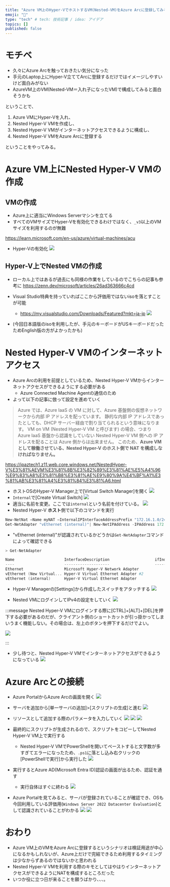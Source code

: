 ```yaml
---
title: "Azure VM上のHyper-VでホストするVM(Nested-VM)をAzure Arcに登録してみる"
emoji: "🦁"
type: "tech" # tech: 技術記事 / idea: アイデア
topics: []
published: false
---
```

# モチベ
- 久々にAzure Arcを触っておきたい気分になった
- 手元のLaptop上にHyper-V立ててArcに登録するだけではイメージしやすいけど面白みがない
- AzureVM上のVM(Nested-VM＝入れ子になったVM)で構成してみると面白そうかも

ということで、

1. Azure VMにHyper-Vを入れ、
2. Nested Hyper-V VMを作成し、
3. Nested Hyper-V VMがインターネットアクセスできるように構成し、
4. Nested Hyper-V VMをAzure Arcに登録する

ということをやってみる。

# Azure VM上にNested Hyper-V VMの作成
## VMの作成
- Azure上に適当にWindows Serverマシンを立てる
- すべてのVMサイズでHyper-Vを有効化できるわけではなく、`_v3`以上のVMサイズを利用するのが無難

https://learn.microsoft.com/en-us/azure/virtual-machines/acu

- Hyper-Vの有効化
![](/images/20230822-nestedvmarc/01.png)

## Hyper-V上でNested VMの作成
- ローカル上ではあるが過去にも同様の作業をしているのでこちらの記事も参考に
https://zenn.dev/microsoft/articles/26ad363666c4cd

- Visual Studio特典を持っていればここから評価用ではないisoを落とすことが可能
    - https://my.visualstudio.com/Downloads/Featured?mkt=ja-jp
![](/images/20230822-nestedvmarc/02.png)

- (今回日本語版のisoを利用したが、手元のキーボードがUSキーボードだったためEnglish版の方がよかったかも)

# Nested Hyper-V VMのインターネットアクセス
- Azure Arcの利用を前提としているため、Nested Hyper-V VMからインターネットアクセスができるようにする必要がある
    - Azure Connected Machine Agentの通信のため
- よって以下の記事に倣って設定を進めていく

> Azure では、Azure IaaS の VM に対して、Azure 基盤側の仮想ネットワークから内部 IP アドレスを配っています。
静的な内部 IP アドレスであったとしても、DHCP サーバー経由で割り当てられるという意味になります。
VM on VM (Nested Hyper-V VM と呼びます) の場合、つまり Azure IaaS 基盤から認識をしていない Nested Hyper-V VM 側への IP アドレスを配ることは Azure 側からは出来ません。
このため、**Azure VM として稼働させている、Nested Hyper-V のホスト側で NAT を構成しなければなりません。**

https://jpaztech1.z11.web.core.windows.net/NestedHyper-V%E3%81%AEVM%E3%81%8B%E3%82%89%E3%81%AE%E5%A4%96%E9%83%A8%E3%81%B8%E3%81%AE%E9%80%9A%E4%BF%A1%E3%81%AB%E3%81%A4%E3%81%84%E3%81%A6.html

- ホストOSのHyper-V Manager上で[Virtual Switch Manager]を開く
![](/images/20230822-nestedvmarc/03.png)
- `Internal`で[Create Virtual Switch]
![](/images/20230822-nestedvmarc/04.png)
- 適当に名前を変更。ここでは`internal`という名前を付けている。
![](/images/20230822-nestedvmarc/05.png)
- Nested Hyper-V **ホスト**側で以下のコマンドを実行
```powershell
New-NetNat –Name myNAT –InternalIPInterfaceAddressPrefix "172.16.1.0/24"
Get-NetAdapter "vEthernet (internal)"| New-NetIPAddress -IPAddress 172.16.1.1 -AddressFamily IPv4 -PrefixLength 24
```
- "vEthernet (internal)"が認識されているかどうかは`Get-NetAdapter`コマンドによって確認できる

```powershell
> Get-NetAdapter

Name                      InterfaceDescription                    ifIndex Status       MacAddress             LinkSpeed
----                      --------------------                    ------- ------       ----------             ---------
Ethernet                  Microsoft Hyper-V Network Adapter             5 Up           00-22-48-2D-AE-67        40 Gbps
vEthernet (New Virtual... Hyper-V Virtual Ethernet Adapter #2          18 Up           00-15-5D-00-04-02        10 Gbps
vEthernet (internal)      Hyper-V Virtual Ethernet Adapter             12 Up           00-15-5D-00-04-01        10 Gbps
```

- Hyper-V Managerの[Settings]から作成したスイッチをアタッチする
![](/images/20230822-nestedvmarc/06.png)

- Nested VMにログインしてIPv4の設定をしていく
![](/images/20230822-nestedvmarc/07.png)

:::message
Nested Hyper-V VMにログインする際に[CTRL]+[ALT]+[DEL]を押下する必要があるのだが、クライアント側のショートカットが引っ掛かってしまいうまく機能しない。その場合は、左上のボタンを押下するだけでよい。

![](/images/20230822-nestedvmarc/09.png)

:::

- 少し待つと、Nested Hyper-V VMでインターネットアクセスができるようになっている
![](/images/20230822-nestedvmarc/08.png)

# Azure Arcとの接続
- Azure PortalからAzure Arcの画面を開く
![](/images/20230822-nestedvmarc/10.png)

- サーバを追加から[単一サーバの追加]>[スクリプトの生成]と進む
![](/images/20230822-nestedvmarc/11.png)

- リソースとして追加する際のパラメータを入力していく
![](/images/20230822-nestedvmarc/12.png)
![](/images/20230822-nestedvmarc/13.png)
![](/images/20230822-nestedvmarc/14.png)

- 最終的にスクリプトが生成されるので、スクリプトをコピーしてNested Hyper-V VM上で実行する
    - Nested Hyper-V VMでPowerShellを開いてペーストすると文字数が多すぎてエラーになったため、`.ps1`に落とし込み右クリックの[PowerShellで実行]から実行した
![](/images/20230822-nestedvmarc/15.png)

- 実行するとAzure AD(Microsoft Entra ID)認証の画面が出るため、認証を通す
    - 実行自体はすぐに終わる
![](/images/20230822-nestedvmarc/16.png)

- Azure Portalを見てみると、サーバが登録されていることが確認でき、OSも今回利用している評価用(`Windows Server 2022 Datacenter Evaluation`)として認識されていることがわかる
![](/images/20230822-nestedvmarc/17.png)
![](/images/20230822-nestedvmarc/18.png)

# おわり
- Azure VM上のVMをAzure Arcに登録するというシナリオは検証用途が中心になるかもしれないが、Azure上だけで完結できるため利用するタイミングは少なからずあるのではないかと思われる
- Nested Hyper-V VMを利用する際のキモとしてはやはりインターネットアクセスができるようにNATを構成するところだった
- いつか役に立つ日が来ることを願うばかり、、、。



